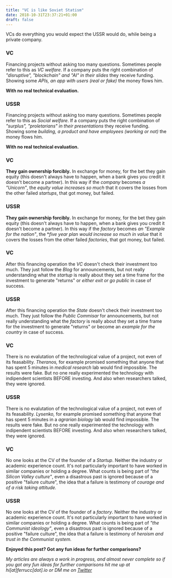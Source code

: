 ```yaml
---
title: "VC is like Soviet Statism"
date: 2018-10-31T23:37:21+01:00
draft: false
---
```



VCs do everything you would expect the USSR would do, while being a private company.

### VC

Financing projects without asking too many questions. Sometimes people refer to this as *VC welfare*.
If a company puts the right combination of *"disruptive", "blockchain" and "AI" in their slides* they receive funding.
Showing some *APIs, an app with users (real or fake)* the money flows him.

**With no real technical evaluation.**

### USSR

Financing projects without asking too many questions. Sometimes people refer to this as *Social welfare*.
If a company puts the right combination of *"surplus", "proletarians" in their presentations* they receive funding.
Showing some *building, a product and have employees (working or not)* the money flows him.

**With no real technical evaluation.**

### VC

**They gain ownership forcibly.**
In exchange for money, for the bet they gain equity (this doesn't always have to happen, when a bank gives you credit it doesn't become a partner).
In this way if the *company* becomes *a "Unicorn"*, the *equity value increases so much* that it covers the losses from the other failed *startups*, that got money, but failed.

### USSR

**They gain ownership forcibly.**
In exchange for money, for the bet they gain equity (this doesn't always have to happen, when a bank gives you credit it doesn't become a partner).
In this way if the *factory* becomes *an "Example for the nation"*, the **five year plan would increase so much in value* that it covers the losses from the other failed *factories*, that got money, but failed.

### VC

After this financing operation the *VC* doesn't check their investment too much.
They just follow the *Blog* for announcements, but not really understanding what the *startup* is really about they set a time frame for the investment to generate "returns" or *either exit or go public* in case of success.

### USSR

After this financing operation the *State* doesn't check their investment too much.
They just follow the *Public Commisar* for announcements, but not really understanding what the *factory* is really about they set a time frame for the investment to generate "returns" or become an *example for the country* in case of success.

### VC

There is no evalutation of the technological value of a project, not even of its feasability.
*Theranos,* for example promised something that anyone that has spent 5 minutes in *medical research* lab would find impossible. The results were fake. But no one really experimented the technology with indipendent scientists BEFORE investing. And also when researchers talked, they were ignored.

### USSR

There is no evalutation of the technological value of a project, not even of its feasability.
*Lysenko,* for example promised something that anyone that has spent 5 minutes in a *agrarian biology* lab would find impossible. The results were fake. But no one really experimented the technology with indipendent scientists BEFORE investing. And also when researchers talked, they were ignored.

### VC

No one looks at the CV of the founder of a *Startup*. Neither the industry or academic experience count. It's not particularly important to have worked in similar companies or holding a degree. What counts is being part of *"the Silicon Valley culture"*, even a disastrous past is ignored because of a positive "failure culture", the idea that a failure is testimony of *courage and of a risk taking attitude.*

### USSR

No one looks at the CV of the founder of a *factory*. Neither the industry or academic experience count. It's not particularly important to have worked in similar companies or holding a degree. What counts is being part of *"the Communist ideology"*, even a disastrous past is ignored because of a positive "failure culture", the idea that a failure is testimony of *heroism and trust in the Communist system.*

**Enjoyed this post? Got any fun ideas for further comparisons?**

*My articles are always a work in progress, and almost never complete so if you got any fun ideas for further comparisons hit me up at hi[at]ferrucc[dot].io or DM me on [Twitter](https://twitter.com/0xferruccio)*

